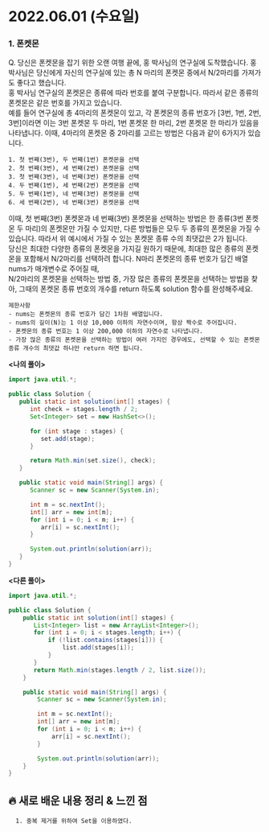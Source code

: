# 2022.06.01 (수요일)

### **1. 폰켓몬**

Q. 당신은 폰켓몬을 잡기 위한 오랜 여행 끝에, 홍 박사님의 연구실에 도착했습니다. 홍 박사님은 당신에게 자신의 연구실에 있는 총 N 마리의 폰켓몬 중에서 N/2마리를 가져가도 좋다고 했습니다.    
   홍 박사님 연구실의 폰켓몬은 종류에 따라 번호를 붙여 구분합니다. 따라서 같은 종류의 폰켓몬은 같은 번호를 가지고 있습니다.       
   예를 들어 연구실에 총 4마리의 폰켓몬이 있고, 각 폰켓몬의 종류 번호가 [3번, 1번, 2번, 3번]이라면 이는 3번 폰켓몬 두 마리, 1번 폰켓몬 한 마리, 2번 폰켓몬 한 마리가 있음을 나타냅니다. 이때, 4마리의 폰켓몬 중 2마리를 고르는 방법은 다음과 같이 6가지가 있습니다.    
    
    1. 첫 번째(3번), 두 번째(1번) 폰켓몬을 선택
    2. 첫 번째(3번), 세 번째(2번) 폰켓몬을 선택
    3. 첫 번째(3번), 네 번째(3번) 폰켓몬을 선택
    4. 두 번째(1번), 세 번째(2번) 폰켓몬을 선택
    5. 두 번째(1번), 네 번째(3번) 폰켓몬을 선택
    6. 세 번째(2번), 네 번째(3번) 폰켓몬을 선택

   이때, 첫 번째(3번) 폰켓몬과 네 번째(3번) 폰켓몬을 선택하는 방법은 한 종류(3번 폰켓몬 두 마리)의 폰켓몬만 가질 수 있지만, 다른 방법들은 모두 두 종류의 폰켓몬을 가질 수 있습니다. 따라서 위 예시에서 가질 수 있는 폰켓몬 종류 수의 최댓값은 2가 됩니다.    
   당신은 최대한 다양한 종류의 폰켓몬을 가지길 원하기 때문에, 최대한 많은 종류의 폰켓몬을 포함해서 N/2마리를 선택하려 합니다. N마리 폰켓몬의 종류 번호가 담긴 배열 nums가 매개변수로 주어질 때,    
   N/2마리의 폰켓몬을 선택하는 방법 중, 가장 많은 종류의 폰켓몬을 선택하는 방법을 찾아, 그때의 폰켓몬 종류 번호의 개수를 return 하도록 solution 함수를 완성해주세요.

    제한사항
    - nums는 폰켓몬의 종류 번호가 담긴 1차원 배열입니다.
    - nums의 길이(N)는 1 이상 10,000 이하의 자연수이며, 항상 짝수로 주어집니다.
    - 폰켓몬의 종류 번호는 1 이상 200,000 이하의 자연수로 나타냅니다.
    - 가장 많은 종류의 폰켓몬을 선택하는 방법이 여러 가지인 경우에도, 선택할 수 있는 폰켓몬 종류 개수의 최댓값 하나만 return 하면 됩니다.



**<나의 풀이>**
```java
import java.util.*;

public class Solution {
   public static int solution(int[] stages) {
      int check = stages.length / 2;
      Set<Integer> set = new HashSet<>();

      for (int stage : stages) {
         set.add(stage);
      }

      return Math.min(set.size(), check);
   }

   public static void main(String[] args) {
      Scanner sc = new Scanner(System.in);

      int m = sc.nextInt();
      int[] arr = new int[m];
      for (int i = 0; i < m; i++) {
         arr[i] = sc.nextInt();
      }

      System.out.println(solution(arr));
   }
}
```

**<다른 풀이>**
```java
import java.util.*;

public class Solution {
    public static int solution(int[] stages) {
       List<Integer> list = new ArrayList<Integer>();
       for (int i = 0; i < stages.length; i++) {
           if (!list.contains(stages[i])) {
               list.add(stages[i]);
           }
       }
       return Math.min(stages.length / 2, list.size());
    }

    public static void main(String[] args) {
        Scanner sc = new Scanner(System.in);

        int m = sc.nextInt();
        int[] arr = new int[m];
        for (int i = 0; i < m; i++) {
            arr[i] = sc.nextInt();
        }

        System.out.println(solution(arr));
    }
}
```

##  **🔥 새로 배운 내용 정리 & 느낀 점**
      
      1. 중복 제거를 위하여 Set을 이용하였다.
    